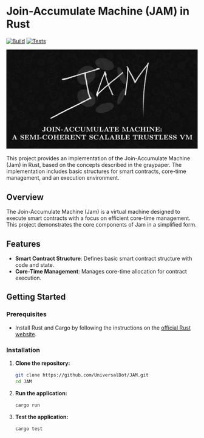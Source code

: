 # Join-Accumulate Machine (JAM) in Rust

[![Build](https://github.com/UniversalDot/JAM/actions/workflows/build.yml/badge.svg)](https://github.com/UniversalDot/JAM/actions/workflows/build.yml)
[![Tests](https://github.com/UniversalDot/JAM/actions/workflows/tests.yml/badge.svg)](https://github.com/UniversalDot/JAM/actions/workflows/tests.yml)

![JAM Logo](docs/images/Jam.png)


This project provides an implementation of the Join-Accumulate Machine (Jam) in Rust, based on the concepts described in the graypaper. The implementation includes basic structures for smart contracts, core-time management, and an execution environment.

## Overview

The Join-Accumulate Machine (Jam) is a virtual machine designed to execute smart contracts with a focus on efficient core-time management. This project demonstrates the core components of Jam in a simplified form.

## Features

- **Smart Contract Structure**: Defines basic smart contract structure with code and state.
- **Core-Time Management**: Manages core-time allocation for contract execution.


## Getting Started

### Prerequisites

- Install Rust and Cargo by following the instructions on the [official Rust website](https://www.rust-lang.org/tools/install).

### Installation

1. **Clone the repository:**

    ```bash
    git clone https://github.com/UniversalDot/JAM.git
    cd JAM
    ```

2. **Run the application:**

    ```bash
    cargo run
    ```

 3. **Test the application:**

    ```bash
    cargo test
    ```

